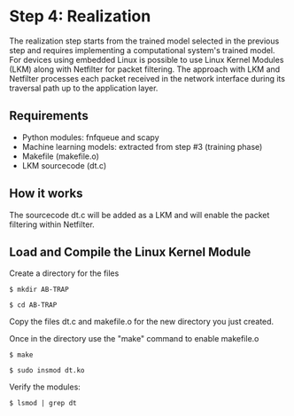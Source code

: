 # Step 4: Realization
The realization step starts from the trained model selected in the previous step and requires implementing a computational system's trained model. 
For devices using embedded Linux is possible to use Linux Kernel Modules (LKM) along with Netfilter for packet filtering.
The approach with LKM and Netfilter processes each packet received in the network interface during its traversal path up to the application layer.

## Requirements
- Python modules: fnfqueue and scapy
- Machine learning models: extracted from step #3 (training phase)
- Makefile (makefile.o)
- LKM sourcecode (dt.c)

## How it works
The sourcecode dt.c will be added as a LKM and will enable the packet filtering within Netfilter.

## Load and Compile the Linux Kernel Module
Create a directory for the files

`$ mkdir AB-TRAP`

`$ cd AB-TRAP`

Copy the files dt.c and makefile.o for the new directory you just created.

Once in the directory use the "make" command to enable makefile.o

`$ make`

`$ sudo insmod dt.ko`

Verify the modules:

`$ lsmod | grep dt`
